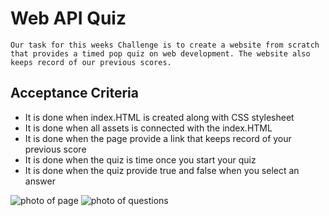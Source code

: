 # Web API Quiz

    Our task for this weeks Challenge is to create a website from scratch that provides a timed pop quiz on web development. The website also keeps record of our previous scores.


## Acceptance Criteria
* It is done when index.HTML is created along with CSS stylesheet
* It is done when all assets is connected with the index.HTML
* It is done when the page provide a link that keeps record of your previous score
* It is done when the quiz is time once you start your quiz
* It is done when the quiz provide true and false when you select an answer




![photo of page](<Screenshot 2023-10-21 at 6.42.37 PM.png>)
![photo of questions](<Screenshot 2023-10-21 at 6.42.44 PM.png>)